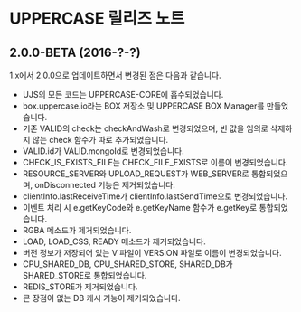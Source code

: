 # UPPERCASE 릴리즈 노트

## 2.0.0-BETA (2016-?-?)
1.x에서 2.0.0으로 업데이트하면서 변경된 점은 다음과 같습니다.
- UJS의 모든 코드는 UPPERCASE-CORE에 흡수되었습니다.
- box.uppercase.io라는 BOX 저장소 및 UPPERCASE BOX Manager를 만들었습니다.
- 기존 VALID의 check는 checkAndWash로 변경되었으며, 빈 값을 임의로 삭제하지 않는 check 함수가 따로 추가되었습니다.
- VALID.id가 VALID.mongoId로 변경되었습니다.
- CHECK_IS_EXISTS_FILE는 CHECK_FILE_EXISTS로 이름이 변경되었습니다.
- RESOURCE_SERVER와 UPLOAD_REQUEST가 WEB_SERVER로 통합되었으며, onDisconnected 기능은 제거되었습니다.
- clientInfo.lastReceiveTime가 clientInfo.lastSendTime으로 변경되었습니다.
- 이벤트 처리 시 e.getKeyCode와 e.getKeyName 함수가 e.getKey로 통합되었습니다.
- RGBA 메소드가 제거되었습니다.
- LOAD, LOAD_CSS, READY 메소드가 제거되었습니다.
- 버전 정보가 저장되어 있는 V 파일이 VERSION 파일로 이름이 변경되었습니다.
- CPU_SHARED_DB, CPU_SHARED_STORE, SHARED_DB가 SHARED_STORE로 통합되었습니다.
- REDIS_STORE가 제거되었습니다.
- 큰 장점이 없는 DB 캐시 기능이 제거되었습니다.